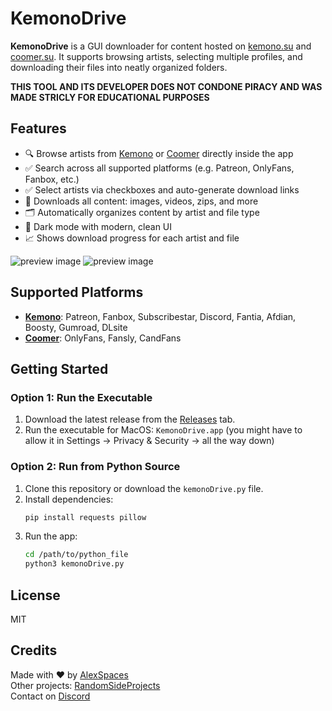 # KemonoDrive

**KemonoDrive** is a GUI downloader for content hosted on [kemono.su](https://kemono.su) and [coomer.su](https://coomer.su). It supports browsing artists, selecting multiple profiles, and downloading their files into neatly organized folders.

**THIS TOOL AND ITS DEVELOPER DOES NOT CONDONE PIRACY AND WAS MADE STRICLY FOR EDUCATIONAL PURPOSES**


## Features

- 🔍 Browse artists from [Kemono](https://kemono.su) or [Coomer](https://coomer.su) directly inside the app
- ✅ Search across all supported platforms (e.g. Patreon, OnlyFans, Fanbox, etc.)
- ✅ Select artists via checkboxes and auto-generate download links
- 💾 Downloads all content: images, videos, zips, and more
- 🗂 Automatically organizes content by artist and file type
- 🌙 Dark mode with modern, clean UI
- 📈 Shows download progress for each artist and file

![preview image](https://files.catbox.moe/h776pu.png)
![preview image](https://files.catbox.moe/geoajl.png)

## Supported Platforms

- [**Kemono**](https://kemono.su): Patreon, Fanbox, Subscribestar, Discord, Fantia, Afdian, Boosty, Gumroad, DLsite
- [**Coomer**](https://coomer.su): OnlyFans, Fansly, CandFans

## Getting Started

### Option 1: Run the Executable

1. Download the latest release from the [Releases](https://github.com/RandomSideProjects/KemonoDrive/releases) tab.
2. Run the executable for MacOS:
  `KemonoDrive.app` (you might have to allow it in Settings -> Privacy & Security -> all the way down)

### Option 2: Run from Python Source

1. Clone this repository or download the `kemonoDrive.py` file.
2. Install dependencies:
   ```bash
   pip install requests pillow
   ```
3. Run the app:
   ```bash
   cd /path/to/python_file
   python3 kemonoDrive.py
   ```

## License

MIT

## Credits

Made with ❤️ by [AlexSpaces](https://github.com/alexspaces)  
Other projects: [RandomSideProjects](https://github.com/RandomSideProjects)  
Contact on [Discord](https://discord.com/users/536633946344259614)

